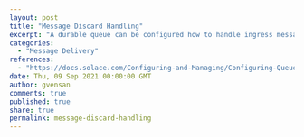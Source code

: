 ```yaml
---
layout: post
title: "Message Discard Handling"
excerpt: "A durable queue can be configured how to handle ingress messages discards. When enabled, a nack is returned to the sender and otherwise messages are quitely discarded."
categories:
  - "Message Delivery"
references:
  - "https://docs.solace.com/Configuring-and-Managing/Configuring-Queues.htm"
date: Thu, 09 Sep 2021 00:00:00 GMT
author: gvensan
comments: true
published: true
share: true
permalink: message-discard-handling
---
```

